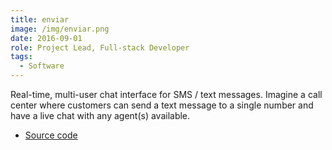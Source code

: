 ```yaml
---
title: enviar
image: /img/enviar.png
date: 2016-09-01
role: Project Lead, Full-stack Developer
tags:
  - Software
---
```

Real-time, multi-user chat interface for SMS / text messages. Imagine a call center where customers can send a text message to a single number and have a live chat with any agent(s) available.

- [Source code](https://github.com/timwis/enviar)
